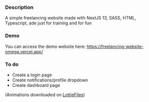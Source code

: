 ### Description

A simple freelancing website made with NextJS 13, SASS, HTML, Typescript, ade just for training and for fun

### Demo

You can access the demo website here: https://freelancing-website-omega.vercel.app/

### To do

- Create a login page
- Create notifications/profile dropdown
- Create dashboard page

(Animations downloaded on [LottieFiles](https://lottiefiles.com/))
